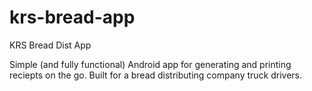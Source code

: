 # krs-bread-app
KRS Bread Dist App

Simple (and fully functional) Android app for generating and printing reciepts on the go. Built for a bread distributing company truck drivers.

